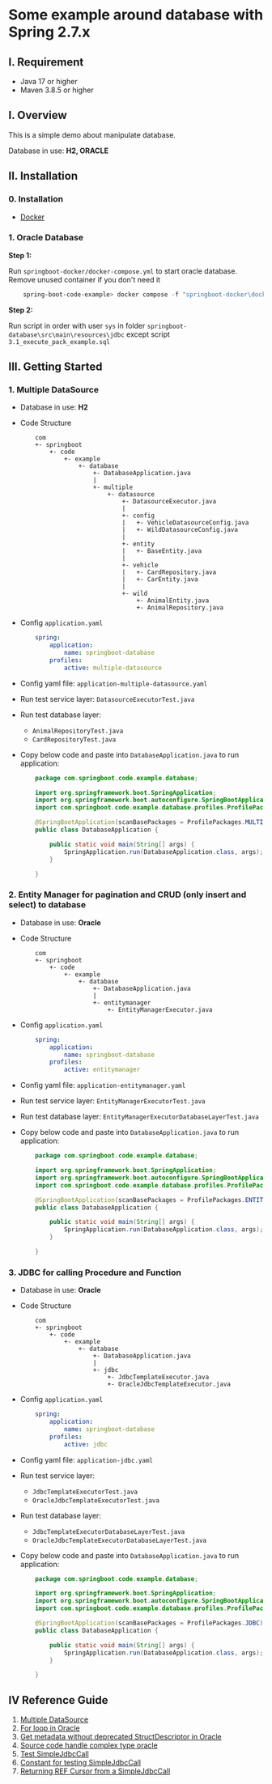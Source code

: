 # Some example around database with Spring 2.7.x

## I. Requirement
- Java 17 or higher
- Maven 3.8.5 or higher

## I. Overview

This is a simple demo about manipulate database.

Database in use: **H2, ORACLE**

## II. Installation

### 0. **Installation**

- [Docker](https://www.docker.com/)

### 1. **Oracle Database**

**Step 1:**

Run `springboot-docker/docker-compose.yml` to start oracle database. Remove unused container if you don't need it

```powershell
    spring-boot-code-example> docker compose -f "springboot-docker\docker-compose.yml" up -d --build
```

**Step 2:**

Run script in order with user `sys` in folder `springboot-database\src\main\resources\jdbc` except script `3.1_execute_pack_example.sql`


## III. Getting Started

### 1. Multiple DataSource

- Database in use: **H2**

- Code Structure

    ```
        com
        +- springboot
            +- code
                +- example
                    +- database
                        +- DatabaseApplication.java
                        |
                        +- multiple
                            +- datasource
                                +- DatasourceExecutor.java
                                |
                                +- config
                                |   +- VehicleDatasourceConfig.java
                                |   +- WildDatasourceConfig.java
                                |
                                +- entity
                                |   +- BaseEntity.java
                                |
                                +- vehicle
                                |   +- CardRepository.java
                                |   +- CarEntity.java
                                |
                                +- wild
                                    +- AnimalEntity.java
                                    +- AnimalRepository.java
    ```

- Config `application.yaml`

    ```yaml
        spring:
            application:
                name: springboot-database
            profiles:
                active: multiple-datasource
    ```

- Config yaml file: `application-multiple-datasource.yaml`

- Run test service layer: `DatasourceExecutorTest.java`

- Run test database layer:

    - `AnimalRepositoryTest.java`
    - `CardRepositoryTest.java`

- Copy below code and paste into `DatabaseApplication.java` to run application:

    ```java
        package com.springboot.code.example.database;

        import org.springframework.boot.SpringApplication;
        import org.springframework.boot.autoconfigure.SpringBootApplication;
        import com.springboot.code.example.database.profiles.ProfilePackages;

        @SpringBootApplication(scanBasePackages = ProfilePackages.MULTIPLE_DATASOURCE)
        public class DatabaseApplication {

            public static void main(String[] args) {
                SpringApplication.run(DatabaseApplication.class, args);
            }

        }
    ```

### 2. Entity Manager for pagination and CRUD (only insert and select) to database

- Database in use: **Oracle**

- Code Structure

    ```
        com
        +- springboot
            +- code
                +- example
                    +- database
                        +- DatabaseApplication.java
                        |
                        +- entitymanager
                            +- EntityManagerExecutor.java
    ```

- Config `application.yaml`

    ```yaml
        spring:
            application:
                name: springboot-database
            profiles:
                active: entitymanager
    ```

- Config yaml file: `application-entitymanager.yaml`

- Run test service layer: `EntityManagerExecutorTest.java`

- Run test database layer: `EntityManagerExecutorDatabaseLayerTest.java`

- Copy below code and paste into `DatabaseApplication.java` to run application:

    ```java
        package com.springboot.code.example.database;

        import org.springframework.boot.SpringApplication;
        import org.springframework.boot.autoconfigure.SpringBootApplication;
        import com.springboot.code.example.database.profiles.ProfilePackages;

        @SpringBootApplication(scanBasePackages = ProfilePackages.ENTITY_MANAGER)
        public class DatabaseApplication {

            public static void main(String[] args) {
                SpringApplication.run(DatabaseApplication.class, args);
            }

        }
    ```

### 3. JDBC for calling Procedure and Function

- Database in use: **Oracle**

- Code Structure

    ```
        com
        +- springboot
            +- code
                +- example
                    +- database
                        +- DatabaseApplication.java
                        |
                        +- jdbc
                            +- JdbcTemplateExecutor.java
                            +- OracleJdbcTemplateExecutor.java
    ```

- Config `application.yaml`

    ```yaml
        spring:
            application:
                name: springboot-database
            profiles:
                active: jdbc
    ```

- Config yaml file: `application-jdbc.yaml`

- Run test service layer:

    - `JdbcTemplateExecutorTest.java`
    - `OracleJdbcTemplateExecutorTest.java`

- Run test database layer:

    - `JdbcTemplateExecutorDatabaseLayerTest.java`
    - `OracleJdbcTemplateExecutorDatabaseLayerTest.java`

- Copy below code and paste into `DatabaseApplication.java` to run application:

    ```java
        package com.springboot.code.example.database;

        import org.springframework.boot.SpringApplication;
        import org.springframework.boot.autoconfigure.SpringBootApplication;
        import com.springboot.code.example.database.profiles.ProfilePackages;

        @SpringBootApplication(scanBasePackages = ProfilePackages.JDBC)
        public class DatabaseApplication {

            public static void main(String[] args) {
                SpringApplication.run(DatabaseApplication.class, args);
            }

        }
    ```

## IV Reference Guide

1. [Multiple DataSource](https://www.javaguides.net/2018/09/spring-boot-jpa-multiple-data-sources-example.html)
2. [For loop in Oracle](https://blogs.oracle.com/connect/post/on-looping-first-and-last)
3. [Get metadata without deprecated StructDescriptor in Oracle](https://stackoverflow.com/questions/50697679/get-metadata-without-deprecated-structdescriptor-in-oracle)
4. [Source code handle complex type oracle](https://github.com/spring-attic/spring-data-jdbc-ext/blob/master/spring-data-oracle/src/main/java/org/springframework/data/jdbc/support/oracle/SqlReturnArray.java)
5. [Test SimpleJdbcCall](https://github.com/spring-projects/spring-framework/blob/6.0.x/spring-jdbc/src/test/java/org/springframework/jdbc/core/simple/SimpleJdbcCallTests.java)
6. [Constant for testing SimpleJdbcCall](https://docs.oracle.com/en/java/javase/17/docs/api//constant-values.html#java.sql.DatabaseMetaData.procedureColumnOut)
7. [Returning REF Cursor from a SimpleJdbcCall](https://www.logicbig.com/tutorials/spring-framework/spring-data-access-with-jdbc/simple-jdbc-ref-cursor.html)